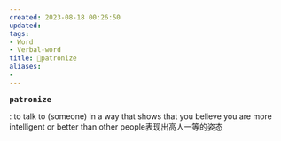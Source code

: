 ```yaml
---
created: 2023-08-18 00:26:50
updated: 
tags: 
- Word
- Verbal-word
title: 🚩patronize
aliases:
- 
---
```


<pre><strong>patronize</strong></pre>
: to talk to (someone) in a way that shows that you believe you are more intelligent or better than other people表现出高人一等的姿态